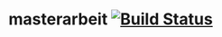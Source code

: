 # masterarbeit [![Build Status](https://travis-ci.org/koellsch/masterarbeit.svg)](https://travis-ci.org/koellsch/masterarbeit)
